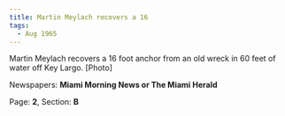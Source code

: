 ```yaml
---  
title: Martin Meylach recovers a 16  
tags:  
  - Aug 1965  
---  
```

  
Martin Meylach recovers a 16 foot anchor from an old wreck in 60 feet of water off Key Largo. [Photo]  
  
Newspapers: **Miami Morning News or The Miami Herald**  
  
Page: **2**, Section: **B** 
